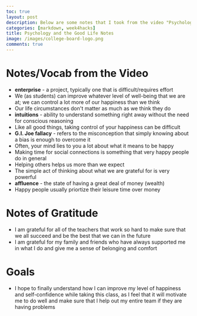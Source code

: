 ```yaml
---
toc: true
layout: post
description: Below are some notes that I took from the video "Psychology and the Good Life" as well as some things I took away from watching it.
categories: [markdown, week4hacks]
title: Psychology and the Good Life Notes
image: /images/college-board-logo.png
comments: true
---
```


# Notes/Vocab from the Video

- **enterprise** - a project, typically one that is difficult/requires effort
- We (as students) can improve whatever level of well-being that we are at; we can control a lot more of our happiness than we think
- Our life circumstances don't matter as much as we think they do
- **intuitions** - ability to understand something right away without the need for conscious reasoning
- Like all good things, taking control of your happiness can be difficult
- **G.I. Joe fallacy** - refers to the misconception that simply knowing about a bias is enough to overcome it
- Often, your mind lies to you a lot about what it means to be happy
- Making time for social connections is something that very happy people do in general
- Helping others helps us more than we expect
- The simple act of thinking about what we are grateful for is very powerful
- **affluence** - the state of having a great deal of money (wealth)
- Happy people usually priortize their leisure time over money

# Notes of Gratitude
- I am grateful for all of the teachers that work so hard to make sure that we all succeed and be the best that we can in the future
- I am grateful for my family and friends who have always supported me in what I do and give me a sense of belonging and comfort

# Goals
- I hope to finally understand how I can improve my level of happiness and self-confidence while taking this class, as I feel that it will motivate me to do well and make sure that I help out my entire team if they are having problems